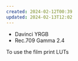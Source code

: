 ```yaml
---
created: 2024-02-12T00:39
updated: 2024-02-13T12:02
---
```

- Davinci YRGB
- Rec.709 Gamma 2.4

To use the film print LUTs
